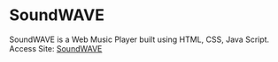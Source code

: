 # SoundWAVE
SoundWAVE is a Web Music Player built using HTML, CSS, Java Script.
Access Site: [SoundWAVE](https://hrushikeshkaranth.github.io/SoundWAVE/)

